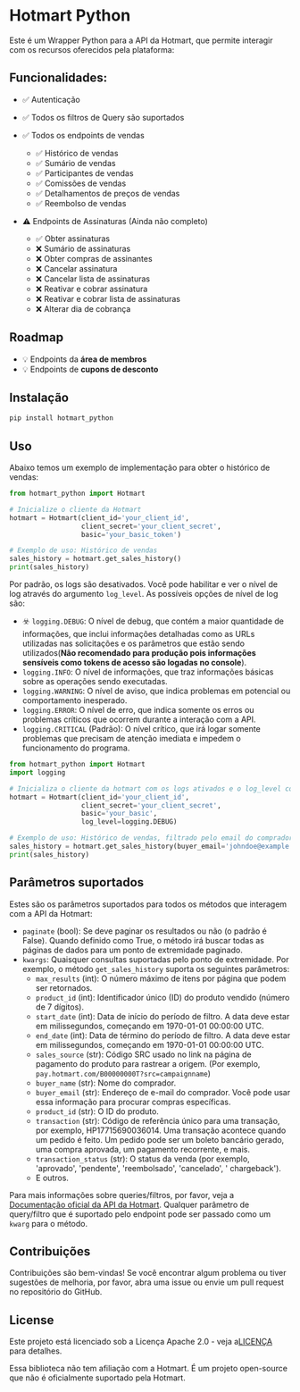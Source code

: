 # Hotmart Python

Este é um Wrapper Python para a API da Hotmart, que permite interagir com os recursos oferecidos pela plataforma:

## Funcionalidades:

- ✅ Autenticação
- ✅ Todos os filtros de Query são suportados
- ✅ Todos os endpoints de vendas
    - ✅ Histórico de vendas
    - ✅ Sumário de vendas
    - ✅ Participantes de vendas
    - ✅ Comissões de vendas
    - ✅ Detalhamentos de preços de vendas
    - ✅ Reembolso de vendas

- ⚠️ Endpoints de Assinaturas (Ainda não completo)
    - ✅ Obter assinaturas
    - ❌ Sumário de assinaturas
    - ❌ Obter compras de assinantes
    - ❌ Cancelar assinatura
    - ❌ Cancelar lista de assinaturas
    - ❌ Reativar e cobrar assinatura
    - ❌ Reativar e cobrar lista de assinaturas
    - ❌ Alterar dia de cobrança

## Roadmap

- 💡 Endpoints da **área de membros**
- 💡 Endpoints de **cupons de desconto**

## Instalação

```bash
pip install hotmart_python
```

## Uso

Abaixo temos um exemplo de implementação para obter o histórico de vendas:

```python
from hotmart_python import Hotmart

# Inicialize o cliente da Hotmart
hotmart = Hotmart(client_id='your_client_id',
                  client_secret='your_client_secret',
                  basic='your_basic_token')

# Exemplo de uso: Histórico de vendas
sales_history = hotmart.get_sales_history()
print(sales_history)
```

Por padrão, os logs são desativados. Você pode habilitar e ver o nível de log através do argumento `log_level`. As
possíveis opções de nível de log são:

- ️️☣️ `logging.DEBUG`: O nível de debug, que contém a maior quantidade de informações, que inclui informações
  detalhadas
  como as URLs utilizadas nas solicitações e os parâmetros que estão sendo utilizados(**Não recomendado para produção
  pois informações sensíveis como tokens de acesso são logadas no console**).
- `logging.INFO`: O nível de informações, que traz informações básicas sobre as operações sendo executadas.
- `logging.WARNING`: O nível de aviso, que indica problemas em potencial ou comportamento inesperado.
- `logging.ERROR`: O nível de erro, que indica somente os erros ou problemas críticos que ocorrem durante a interação
  com a API.
- `logging.CRITICAL` (Padrão): O nível crítico, que irá logar somente problemas que precisam de atenção imediata e
  impedem o funcionamento do programa.

```python
from hotmart_python import Hotmart
import logging

# Inicializa o cliente da hotmart com os logs ativados e o log_level configurado para logging.DEBUG
hotmart = Hotmart(client_id='your_client_id',
                  client_secret='your_client_secret',
                  basic='your_basic',
                  log_level=logging.DEBUG)

# Exemplo de uso: Histórico de vendas, filtrado pelo email do comprador
sales_history = hotmart.get_sales_history(buyer_email='johndoe@example.com')
print(sales_history)
```

## Parâmetros suportados

Estes são os parâmetros suportados para todos os métodos que interagem com a API da Hotmart:

- `paginate` (bool): Se deve paginar os resultados ou não (o padrão é False). Quando definido como True, o método irá
  buscar todas as páginas de dados para um ponto de extremidade paginado.
- `kwargs`: Quaisquer consultas suportadas pelo ponto de extremidade. Por exemplo, o método `get_sales_history` suporta
  os seguintes parâmetros:
    - `max_results` (int): O número máximo de itens por página que podem ser retornados.
    - `product_id` (int): Identificador único (ID) do produto vendido (número de 7 dígitos).
    - `start_date` (int): Data de início do período de filtro. A data deve estar em milissegundos, começando em
      1970-01-01 00:00:00 UTC.
    - `end_date` (int): Data de término do período de filtro. A data deve estar em milissegundos, começando em
      1970-01-01 00:00:00 UTC.
    - `sales_source` (str): Código SRC usado no link na página de pagamento do produto para rastrear a origem. (Por
      exemplo, `pay.hotmart.com/B00000000T?src=campaignname`)
    - `buyer_name` (str): Nome do comprador.
    - `buyer_email` (str): Endereço de e-mail do comprador. Você pode usar essa informação para procurar compras
      específicas.
    - `product_id` (str): O ID do produto.
    - `transaction` (str): Código de referência único para uma transação, por exemplo, HP17715690036014. Uma transação
      acontece quando um pedido é feito. Um pedido pode ser um boleto bancário gerado, uma compra aprovada, um pagamento
      recorrente, e mais.
    - `transaction_status` (str): O status da venda (por exemplo, 'aprovado', 'pendente', 'reembolsado', 'cancelado', '
      chargeback').
    - E outros.

Para mais informações sobre queries/filtros, por favor, veja
a [Documentação oficial da API da Hotmart](https://developers.hotmart.com/docs/pt-BR). Qualquer parâmetro de
query/filtro que é suportado pelo endpoint pode ser passado como um `kwarg` para o método.

## Contribuições

Contribuições são bem-vindas! Se você encontrar algum problema ou tiver sugestões de melhoria, por favor, abra uma issue
ou envie um pull request no repositório do GitHub.

## License
Este projeto está licenciado sob a Licença Apache 2.0 - veja a[LICENÇA](LICENSE.txt) para detalhes.

Essa biblioteca não tem afiliação com a Hotmart. É um projeto open-source que não é oficialmente suportado pela Hotmart.